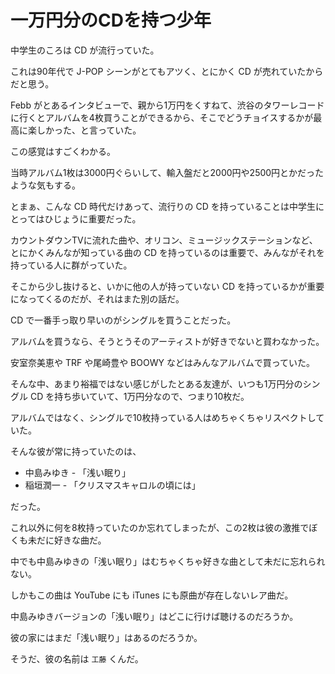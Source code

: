 # 一万円分のCDを持つ少年

中学生のころは CD が流行っていた。

これは90年代で J-POP シーンがとてもアツく、とにかく CD が売れていたからだと思う。

Febb がとあるインタビューで、親から1万円をくすねて、渋谷のタワーレコードに行くとアルバムを4枚買うことができるから、そこでどうチョイスするかが最高に楽しかった、と言っていた。

この感覚はすごくわかる。

当時アルバム1枚は3000円ぐらいして、輸入盤だと2000円や2500円とかだったような気もする。

とまぁ、こんな CD 時代だけあって、流行りの CD を持っていることは中学生にとってはひじょうに重要だった。

カウントダウンTVに流れた曲や、オリコン、ミュージックステーションなど、とにかくみんなが知っている曲の CD を持っているのは重要で、みんながそれを持っている人に群がっていた。

そこから少し抜けると、いかに他の人が持っていない CD を持っているかが重要になってくるのだが、それはまた別の話だ。

CD で一番手っ取り早いのがシングルを買うことだった。

アルバムを買うなら、そうとうそのアーティストが好きでないと買わなかった。

安室奈美恵や TRF や尾崎豊や BOOWY などはみんなアルバムで買っていた。

そんな中、あまり裕福ではない感じがしたとある友達が、いつも1万円分のシングル CD を持ち歩いていて、1万円分なので、つまり10枚だ。

アルバムではなく、シングルで10枚持っている人はめちゃくちゃリスペクトしていた。

そんな彼が常に持っていたのは、

- 中島みゆき - 「浅い眠り」
- 稲垣潤一 - 「クリスマスキャロルの頃には」

だった。

これ以外に何を8枚持っていたのか忘れてしまったが、この2枚は彼の激推でぼくも未だに好きな曲だ。

中でも中島みゆきの「浅い眠り」はむちゃくちゃ好きな曲として未だに忘れられない。

しかもこの曲は YouTube にも iTunes にも原曲が存在しないレア曲だ。

中島みゆきバージョンの「浅い眠り」はどこに行けば聴けるのだろうか。

彼の家にはまだ「浅い眠り」はあるのだろうか。

そうだ、彼の名前は `工藤` くんだ。
